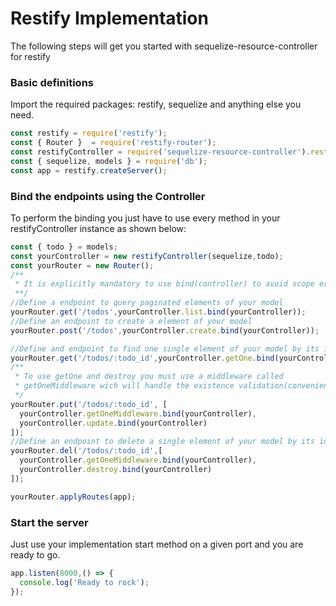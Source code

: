# Restify Implementation

The following steps will get you started with sequelize-resource-controller for restify

### Basic definitions

Import the required packages: restify, sequelize and anything else you need.

```javascript
const restify = require('restify');
const { Router }  = require('restify-router');
const restifyController = require('sequelize-resource-controller').restify;
const { sequelize, models } = require('db');
const app = restify.createServer();
```

### Bind the endpoints using the Controller

To perform the binding you just have to use every method in your restifyController instance as shown below:

```javascript
const { todo } = models;
const yourController = new restifyController(sequelize,todo);
const yourRouter = new Router();
/**
 * It is explicitly mandatory to use bind(controller) to avoid scope errors
 **/
//Define a endpoint to query paginated elements of your model
yourRouter.get('/todos',yourController.list.bind(yourController));
//Define an endpoint to create a element of your model
yourRouter.post('/todos',yourController.create.bind(yourController));

//Define and endpoint to find one single element of your model by its id
yourRouter.get('/todos/:todo_id',yourController.getOne.bind(yourController));
/**
 * To use getOne and destroy you must use a middleware called
 * getOneMiddleware wich will handle the existence validation(convenient for cool 404 status codes)
 */
yourRouter.put('/todos/:todo_id', [
  yourController.getOneMiddleware.bind(yourController),
  yourController.update.bind(yourController)
]);
//Define an endpoint to delete a single element of your model by its id
yourRouter.del('/todos/:todo_id',[
  yourController.getOneMiddleware.bind(yourController),
  yourController.destroy.bind(yourController)
]);

yourRouter.applyRoutes(app);
```

### Start the server

Just use your implementation start method on a given port and you are ready to go.

```javascript
app.listen(8000,() => {
  console.log('Ready to rock');
});
```